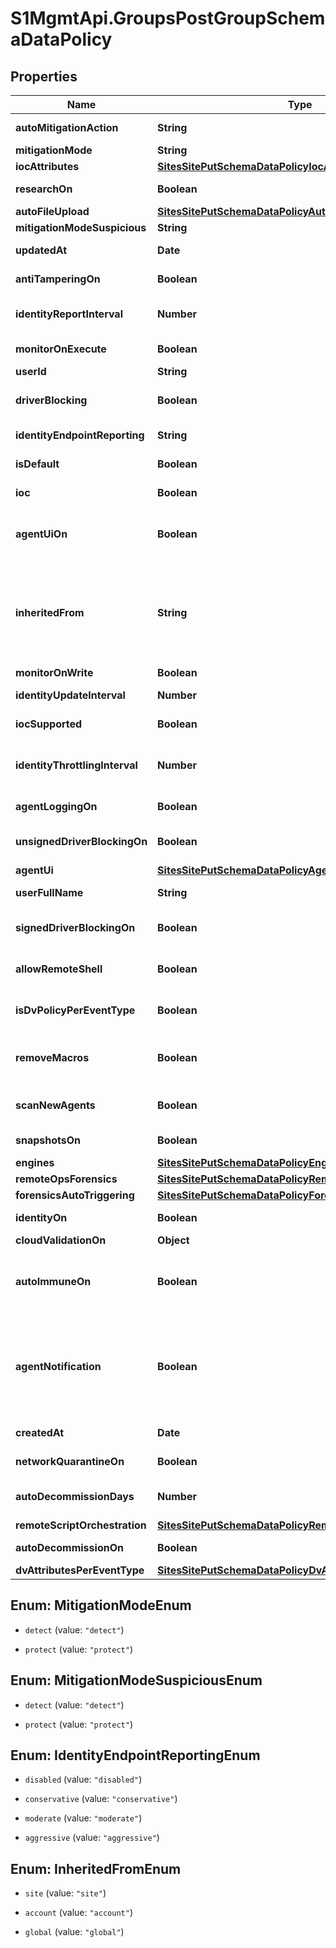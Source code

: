 # S1MgmtApi.GroupsPostGroupSchemaDataPolicy

## Properties
Name | Type | Description | Notes
------------ | ------------- | ------------- | -------------
**autoMitigationAction** | **String** | Default action for auto mitigation | [optional] 
**mitigationMode** | **String** | Mitigation modes | [optional] 
**iocAttributes** | [**SitesSitePutSchemaDataPolicyIocAttributes**](SitesSitePutSchemaDataPolicyIocAttributes.md) |  | [optional] 
**researchOn** | **Boolean** | Share data with SentinelOne | [optional] 
**autoFileUpload** | [**SitesSitePutSchemaDataPolicyAutoFileUpload**](SitesSitePutSchemaDataPolicyAutoFileUpload.md) |  | [optional] 
**mitigationModeSuspicious** | **String** | Mitigation mode | [optional] 
**updatedAt** | **Date** | Time of the last update to the policy | [optional] 
**antiTamperingOn** | **Boolean** | Anti tampering on/off | [optional] 
**identityReportInterval** | **Number** | Identity telemetry report interval in minutes | [optional] 
**monitorOnExecute** | **Boolean** | Monitor on execute on/off | [optional] 
**userId** | **String** | The user id | [optional] 
**driverBlocking** | **Boolean** | Suspicious driver blocking engine on/off | [optional] 
**identityEndpointReporting** | **String** | Endpoint reporting level | [optional] 
**isDefault** | **Boolean** | True if this is the tenant policy | [optional] 
**ioc** | **Boolean** | True if ioc is enabled | [optional] 
**agentUiOn** | **Boolean** | [DEPRECATED] Show/hide Agent UI. Moved inside the agent UI section | [optional] 
**inheritedFrom** | **String** | Indicates the parent scope from which this policy is inherited, or 'null' if it is not inherited (modified specifically for the current scope). | [optional] 
**monitorOnWrite** | **Boolean** | Monitor on write | [optional] 
**identityUpdateInterval** | **Number** | Identity update interval in minutes | [optional] 
**iocSupported** | **Boolean** | Ioc supported for the scope | [optional] 
**identityThrottlingInterval** | **Number** | Identity duplicate command consolidation interval in minutes | [optional] 
**agentLoggingOn** | **Boolean** | True if logging is enabled in the agent | [optional] 
**unsignedDriverBlockingOn** | **Boolean** | Suspicious unsigned driver blocking on/off | [optional] 
**agentUi** | [**SitesSitePutSchemaDataPolicyAgentUi**](SitesSitePutSchemaDataPolicyAgentUi.md) |  | [optional] 
**userFullName** | **String** | The user that created the policy | [optional] 
**signedDriverBlockingOn** | **Boolean** | Suspicious signed driver blocking on/off | [optional] 
**allowRemoteShell** | **Boolean** | True if Remote Shell is enabled for the scope | [optional] 
**isDvPolicyPerEventType** | **Boolean** | FE indication as to how to display DV policy | [optional] 
**removeMacros** | **Boolean** | Determines if macros should be removed from macro threats | [optional] 
**scanNewAgents** | **Boolean** | If True initiate full disk scan upon first registration | [optional] 
**snapshotsOn** | **Boolean** | True if snapshots are enabled | [optional] 
**engines** | [**SitesSitePutSchemaDataPolicyEngines**](SitesSitePutSchemaDataPolicyEngines.md) |  | [optional] 
**remoteOpsForensics** | [**SitesSitePutSchemaDataPolicyRemoteOpsForensics**](SitesSitePutSchemaDataPolicyRemoteOpsForensics.md) |  | [optional] 
**forensicsAutoTriggering** | [**SitesSitePutSchemaDataPolicyForensicsAutoTriggering**](SitesSitePutSchemaDataPolicyForensicsAutoTriggering.md) |  | [optional] 
**identityOn** | **Boolean** | Identity module on/off | [optional] 
**cloudValidationOn** | **Object** | Cloud validation on | [optional] 
**autoImmuneOn** | **Boolean** | Automatic immune on/off - this value must be true since all policies are immune by default | [optional] 
**agentNotification** | **Boolean** | [DEPRECATED] Show end point notification on suspicious.Replaced by 'show_suspicious' in the agent UI section | [optional] 
**createdAt** | **Date** | Timestamp of policy creation | [optional] 
**networkQuarantineOn** | **Boolean** | Network quarantine on | [optional] 
**autoDecommissionDays** | **Number** | Automatic decommission period in days | [optional] 
**remoteScriptOrchestration** | [**SitesSitePutSchemaDataPolicyRemoteScriptOrchestration**](SitesSitePutSchemaDataPolicyRemoteScriptOrchestration.md) |  | [optional] 
**autoDecommissionOn** | **Boolean** | Auto decommission on | [optional] 
**dvAttributesPerEventType** | [**SitesSitePutSchemaDataPolicyDvAttributesPerEventType**](SitesSitePutSchemaDataPolicyDvAttributesPerEventType.md) |  | [optional] 


<a name="MitigationModeEnum"></a>
## Enum: MitigationModeEnum


* `detect` (value: `"detect"`)

* `protect` (value: `"protect"`)




<a name="MitigationModeSuspiciousEnum"></a>
## Enum: MitigationModeSuspiciousEnum


* `detect` (value: `"detect"`)

* `protect` (value: `"protect"`)




<a name="IdentityEndpointReportingEnum"></a>
## Enum: IdentityEndpointReportingEnum


* `disabled` (value: `"disabled"`)

* `conservative` (value: `"conservative"`)

* `moderate` (value: `"moderate"`)

* `aggressive` (value: `"aggressive"`)




<a name="InheritedFromEnum"></a>
## Enum: InheritedFromEnum


* `site` (value: `"site"`)

* `account` (value: `"account"`)

* `global` (value: `"global"`)




